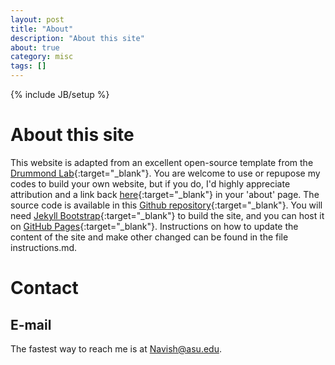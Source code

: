 ```yaml
---
layout: post
title: "About"
description: "About this site"
about: true
category: misc
tags: []
---
```

{% include JB/setup %}

<a name="about"></a>

# About this site

This website is adapted from an excellent open-source template from the [Drummond Lab](http://drummondlab.org/){:target="_blank"}. You are welcome to use or repupose my codes to build your own website, but if you do, I'd highly appreciate attribution and a link back [here](https://navishwadhwa.github.io/){:target="_blank"} in your 'about' page. The source code is available in this [Github repository](https://github.com/navishwadhwa/navishwadhwa.github.io){:target="_blank"}. You will need [Jekyll Bootstrap](http://jekyllbootstrap.com){:target="_blank"} to build the site, and you can host it on [GitHub Pages](https://pages.github.com/){:target="_blank"}. Instructions on how to update the content of the site and make other changed can be found in the file instructions.md.

<a name="contact"></a>

# Contact

## E-mail
The fastest way to reach me is at Navish@asu.edu.

<!-- ## Mailing Address
Office: Biolabs 3075<br/>
Lab: Biolabs 3067<br/>
16 Divinity Ave<br/>
Cambridge, MA 02138


## Phone
Lab/Office: (617) 495-4217 -->


